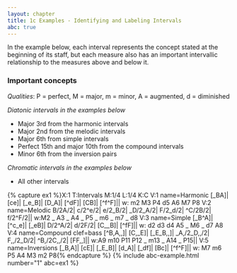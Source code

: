 ```yaml
---
layout: chapter
title: 1c Examples - Identifying and Labeling Intervals
abc: true
---
```


In the example below, each interval represents the concept stated at the beginning of its staff, but each measure also has an important intervallic relationship to the measures above and below it.

### Important concepts

*Qualities*: P = perfect, M = major, m = minor, A = augmented, d = diminished

*Diatonic intervals in the examples below*
- Major 3rd from the harmonic intervals
- Major 2nd from the melodic intervals
- Major 6th from simple intervals
- Perfect 15th and major 10th from the compound intervals
- Minor 6th from the inversion pairs

*Chromatic intervals in the examples below*
- All other intervals

{% capture ex1 %}X:1
T:Intervals
M:1/4
L:1/4
K:C
V:1 name=Harmonic
[_BA]| [ce]| [_e_B]| [D_A]| [^dF]| [CB]| [^f^F]||
w: m2 M3 P4 d5 A6 M7 P8
V:2 name=Melodic
B/2A/2| c/2^e/2| e/2_B/2| _D/2_A/2| F/2_d/2| ^C/2B/2| f/2^F/2||
w:M2 _ A3 _ A4 _ P5 _ m6 _ m7 _ d8 
V:3 name=Simple
[_B^A]| [^c_e]| [_eB]| D/2^A/2| d/2F/2| [C__B]| [^fF]||
w: d2 d3 d4 A5 _ M6 _ d7 A8
V:4 name=Compound clef=bass
[^B,A,,]| [C,_E]| [_E_B,,]| _A,/2_D,,/2| F,,/2_D/2| ^B,/2C,,/2| [FF,,]||
w:A9 m10 P11 P12 _ m13 _ A14 _ P15||
V:5 name=Inversions
[_B,A]| [cE]| [_E_B]| [d_A]| [_df]| [Bc]| [^f^F]||
w: M7 m6 P5 A4 M3 m2 P8{% endcapture %}
{% include abc-example.html number="1" abc=ex1 %}